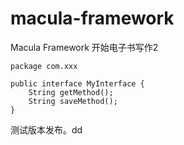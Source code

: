 macula-framework
================

Macula Framework
开始电子书写作2
```
package com.xxx

public interface MyInterface {
    String getMethod();
    String saveMethod();
}
```
测试版本发布。dd
